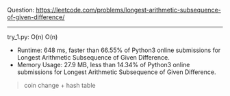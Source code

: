 Question: https://leetcode.com/problems/longest-arithmetic-subsequence-of-given-difference/

---

try_1.py: O(n) O(n)

* Runtime: 648 ms, faster than 66.55% of Python3 online submissions for Longest Arithmetic Subsequence of Given Difference.
* Memory Usage: 27.9 MB, less than 14.34% of Python3 online submissions for Longest Arithmetic Subsequence of Given Difference.

> coin change + hash table